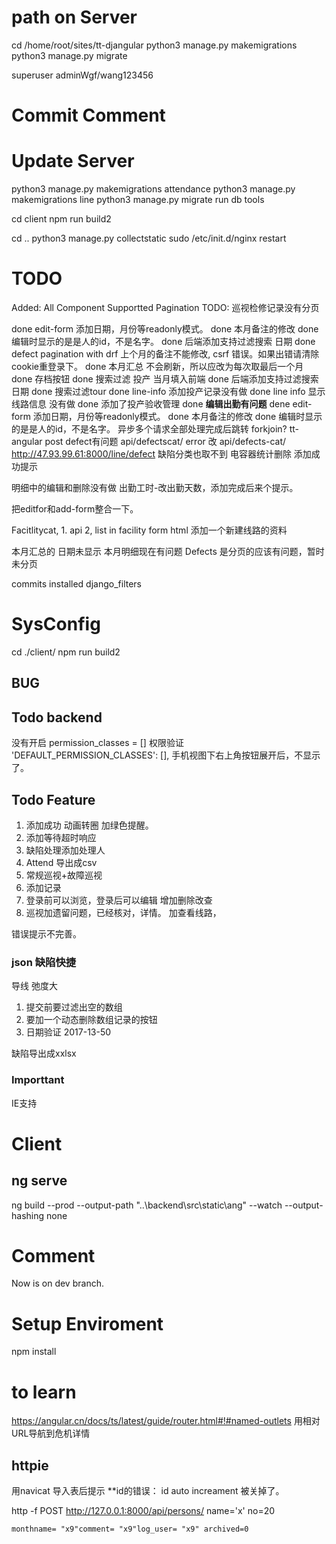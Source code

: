 # path on Server
cd /home/root/sites/tt-djangular
python3 manage.py makemigrations
python3 manage.py migrate

superuser adminWgf/wang123456
# Commit Comment
# Update Server

python3 manage.py makemigrations attendance
python3 manage.py makemigrations line
python3 manage.py migrate
run db tools

cd client
npm run build2

cd ..
python3 manage.py collectstatic
sudo /etc/init.d/nginx restart

# TODO
Added: All Component Supportted Pagination
TODO: 巡视检修记录没有分页

done edit-form 添加日期，月份等readonly模式。
done 本月备注的修改
done 编辑时显示的是是人的id，不是名字。
done 后端添加支持过滤搜索 日期
done defect pagination with drf
上个月的备注不能修改, csrf 错误。如果出错请清除cookie重登录下。
done 本月汇总 不会刷新，所以应改为每次取最后一个月
done 存档按钮
done 搜索过滤 投产 当月填入前端
done 后端添加支持过滤搜索 日期
done 搜索过滤tour
done line-info 添加投产记录没有做
done line info 显示线路信息 没有做
done 添加了投产验收管理
done __编辑出勤有问题__
dene edit-form 添加日期，月份等readonly模式。
done 本月备注的修改
done 编辑时显示的是是人的id，不是名字。
异步多个请求全部处理完成后跳转 forkjoin?
tt-angular post defect有问题
api/defectscat/ error 改 api/defects-cat/
http://47.93.99.61:8000/line/defect 缺陷分类也取不到
电容器统计删除
添加成功提示

明细中的编辑和删除没有做
出勤工时-改出勤天数，添加完成后来个提示。

把editfor和add-form整合一下。


Facitlitycat, 1. api 2, list in facility form html
添加一个新建线路的资料

本月汇总的 日期未显示
本月明细现在有问题
Defects 是分页的应该有问题，暂时未分页

commits 
installed django_filters 

# SysConfig
cd ./client/
npm run build2

## BUG

## Todo backend
没有开启    permission_classes = [] 权限验证
'DEFAULT_PERMISSION_CLASSES': [],
手机视图下右上角按钮展开后，不显示了。


## Todo Feature
1. 添加成功 动画转圈 加绿色提醒。
1. 添加等待超时响应
1. 缺陷处理添加处理人
1. Attend 导出成csv
2. 常规巡视+故障巡视
1. 添加记录
2. 登录前可以浏览，登录后可以编辑 增加删除改查
1. 巡视加遗留问题，已经核对，详情。 加查看线路，

错误提示不完善。
### json 缺陷快捷
导线 弛度大


1. 提交前要过滤出空的数组
2. 要加一个动态删除数组记录的按钮
1. 日期验证 2017-13-50

缺陷导出成xxlsx

### Importtant 
IE支持


# Client
## ng serve

ng build --prod --output-path "..\backend\src\static\ang" --watch --output-hashing none 



# Comment
Now is on dev branch.

# Setup Enviroment
npm install

# to learn
https://angular.cn/docs/ts/latest/guide/router.html#!#named-outlets
用相对URL导航到危机详情

## httpie

用navicat 导入表后提示 **id的错误： id auto increament 被关掉了。


http -f POST http://127.0.0.1:8000/api/persons/ name='x' no=20

    monthname= "x9"comment= "x9"log_user= "x9" archived=0

